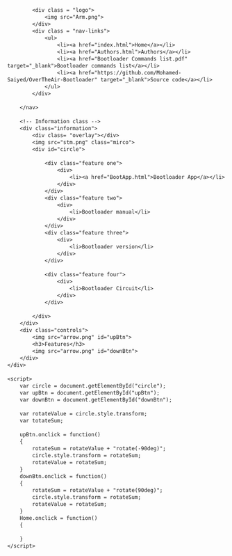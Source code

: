 <!-- 
	 Author	:	Eslam Ehab Aboutaleb
	 Date	:	12/11/2020
	 version:	v01
-->

<!DOCTYPE html>
<html>
<head>
	<!-- Web page title -->
	<title>ARM OTA Bootloader </title>
	<!-- include CSS file -->
	<link rel="stylesheet" href="style.css">
</head>	
<body>
	<!-- main class options -->
	<div class="main">
		<nav>
		
			<div class = "logo">
				<img src="Arm.png">
			</div>
			<div class = "nav-links">
				<ul>
					<li><a href="index.html">Home</a></li>
					<li><a href="Authors.html">Authors</a></li>
					<li><a href="Bootloader Commands list.pdf" target="_blank">Bootloader commands list</a></li>
					<li><a href="https://github.com/Mohamed-Saiyed/OverTheAir-Bootloader" target="_blank">Source code</a></li>
				</ul>
			</div>
			
		</nav>
		
		<!-- Information class -->
		<div class="information">
			<div class= "overlay"></div>
			<img src="stm.png" class="mirco">
			<div id="circle">
			
				<div class="feature one">
					<div>
						<li><a href="BootApp.html">Bootloader App</a></li>
					</div>	
				</div>
				<div class="feature two">
					<div>
						<li>Bootloader manual</li>
					</div>	
				</div>
				<div class="feature three">
					<div>
						<li>Bootloader version</li>
					</div>	
				</div>
				
				<div class="feature four">
					<div>
						<li>Bootloader Circuit</li>
					</div>	
				</div>
			
			</div>
		</div>	
		<div class="controls">
			<img src="arrow.png" id="upBtn">
			<h3>Features</h3>
			<img src="arrow.png" id="downBtn">
		</div>
	</div>
	
	<script>
		var circle = document.getElementById("circle");
		var upBtn = document.getElementById("upBtn");
		var downBtn = document.getElementById("downBtn");
		
		var rotateValue = circle.style.transform;
		var totateSum;
		
		upBtn.onclick = function()
		{
			rotateSum = rotateValue + "rotate(-90deg)";
			circle.style.transform = rotateSum;
			rotateValue = rotateSum;
		}
		downBtn.onclick = function()
		{
			rotateSum = rotateValue + "rotate(90deg)";
			circle.style.transform = rotateSum;
			rotateValue = rotateSum;
		}
		Home.onclick = function()
		{
			
		}
	</script>

</body>
</html>
